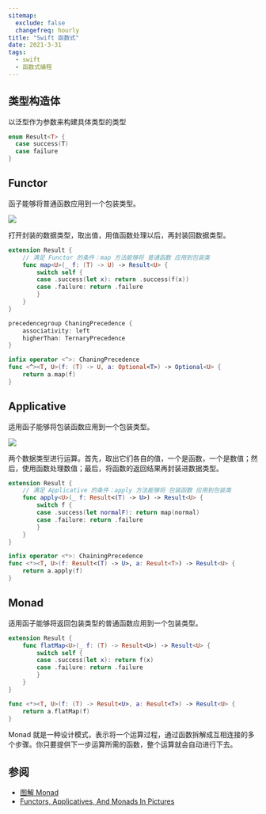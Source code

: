 ```yaml
---
sitemap:
  exclude: false
  changefreq: hourly
title: "Swift 函数式"
date: 2021-3-31
tags:
  - swift
  - 函数式编程
---
```


## 类型构造体

以泛型作为参数来构建具体类型的类型

```swift
enum Result<T> {
  case success(T)
  case failure
}
```

## Functor

函子能够将普通函数应用到一个包装类型。

![](http://blog.oldbird.run/mweb/16171714130943.jpg)

打开封装的数据类型，取出值，用值函数处理以后，再封装回数据类型。

```swift
extension Result {
    // 满足 Functor 的条件：map 方法能够将 普通函数 应用到包装类
    func map<U>(_ f: (T) -> U) -> Result<U> {
        switch self {
        case .success(let x): return .success(f(x))
        case .failure: return .failure
        }
    }
}

precedencegroup ChaningPrecedence {
    associativity: left
    higherThan: TernaryPrecedence
}

infix operator <^>: ChaningPrecedence
func <^><T, U>(f: (T) -> U, a: Optional<T>) -> Optional<U> {
    return a.map(f)
}
```

## Applicative

适用函子能够将包装函数应用到一个包装类型。

![](http://blog.oldbird.run/mweb/16171714224888.jpg)

两个数据类型进行运算。首先，取出它们各自的值，一个是函数，一个是数值；然后，使用函数处理数值；最后，将函数的返回结果再封装进数据类型。

```swift
extension Result {
    // 满足 Applicative 的条件：apply 方法能够将 包装函数 应用到包装类
    func apply<U>(_ f: Result<(T) -> U>) -> Result<U> {
        switch f {
        case .success(let normalF): return map(normal)
        case .failure: return .failure
        }
    }
}

infix operator <*>: ChainingPrecedence
func <*><T, U>(f: Result<(T) -> U>, a: Result<T>) -> Result<U> {
    return a.apply(f)
}
```

## Monad

适用函子能够将返回包装类型的普通函数应用到一个包装类型。

```swift
extension Result {
    func flatMap<U>(_ f: (T) -> Result<U>) -> Result<U> {
        switch self {
        case .success(let x): return f(x)
        case .failure: return .failure
        }
    }
}

func <*><T, U>(f: (T) -> Result<U>, a: Result<T>) -> Result<U> {
    return a.flatMap(f)
}
```

Monad 就是一种设计模式，表示将一个运算过程，通过函数拆解成互相连接的多个步骤。你只要提供下一步运算所需的函数，整个运算就会自动进行下去。

## 参阅

- [图解 Monad](http://www.ruanyifeng.com/blog/2015/07/monad.html)
- [Functors, Applicatives, And Monads In Pictures](https://adit.io/posts/2013-04-17-functors,_applicatives,_and_monads_in_pictures.html)
